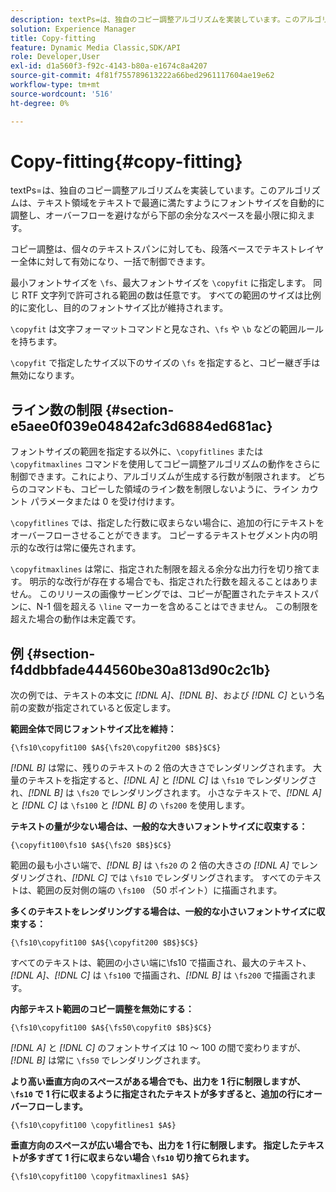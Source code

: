```yaml
---
description: textPs=は、独自のコピー調整アルゴリズムを実装しています。このアルゴリズムは、テキスト領域をテキストで最適に満たすようにフォントサイズを自動的に調整し、オーバーフローを避けながら下部の余分なスペースを最小限に抑えます。
solution: Experience Manager
title: Copy-fitting
feature: Dynamic Media Classic,SDK/API
role: Developer,User
exl-id: d1a560f3-f92c-4143-b80a-e1674c8a4207
source-git-commit: 4f81f755789613222a66bed2961117604ae19e62
workflow-type: tm+mt
source-wordcount: '516'
ht-degree: 0%

---
```


# Copy-fitting{#copy-fitting}

textPs=は、独自のコピー調整アルゴリズムを実装しています。このアルゴリズムは、テキスト領域をテキストで最適に満たすようにフォントサイズを自動的に調整し、オーバーフローを避けながら下部の余分なスペースを最小限に抑えます。

コピー調整は、個々のテキストスパンに対しても、段落ベースでテキストレイヤー全体に対して有効になり、一括で制御できます。

最小フォントサイズを `\fs`、最大フォントサイズを `\copyfit` に指定します。 同じ RTF 文字列で許可される範囲の数は任意です。 すべての範囲のサイズは比例的に変化し、目的のフォントサイズ比が維持されます。

`\copyfit` は文字フォーマットコマンドと見なされ、`\fs` や `\b` などの範囲ルールを持ちます。

`\copyfit` で指定したサイズ以下のサイズの `\fs` を指定すると、コピー継ぎ手は無効になります。

## ライン数の制限 {#section-e5aee0f039e04842afc3d6884ed681ac}

フォントサイズの範囲を指定する以外に、`\copyfitlines` または `\copyfitmaxlines` コマンドを使用してコピー調整アルゴリズムの動作をさらに制御できます。これにより、アルゴリズムが生成する行数が制限されます。 どちらのコマンドも、コピーした領域のライン数を制限しないように、ライン カウント パラメータまたは 0 を受け付けます。

`\copyfitlines` では、指定した行数に収まらない場合に、追加の行にテキストをオーバーフローさせることができます。 コピーするテキストセグメント内の明示的な改行は常に優先されます。

`\copyfitmaxlines` は常に、指定された制限を超える余分な出力行を切り捨てます。 明示的な改行が存在する場合でも、指定された行数を超えることはありません。 このリリースの画像サービングでは、コピーが配置されたテキストスパンに、N-1 個を超える `\line` マーカーを含めることはできません。 この制限を超えた場合の動作は未定義です。

## 例 {#section-f4ddbbfade444560be30a813d90c2c1b}

次の例では、テキストの本文に *[!DNL $A$]*、*[!DNL $B$]*、および *[!DNL $C$]* という名前の変数が指定されていると仮定します。

**範囲全体で同じフォントサイズ比を維持：**

`{\fs10\copyfit100 $A${\fs20\copyfit200 $B$}$C$}`

*[!DNL $B$]* は常に、残りのテキストの 2 倍の大きさでレンダリングされます。 大量のテキストを指定すると、*[!DNL $A$]* と *[!DNL $C$]* は `\fs10` でレンダリングされ、*[!DNL $B$]* は `\fs20` でレンダリングされます。 小さなテキストで、*[!DNL $A$]* と *[!DNL $C$]* は `\fs100` と *[!DNL $B$]* の `\fs200` を使用します。

**テキストの量が少ない場合は、一般的な大きいフォントサイズに収束する：**

`{\copyfit100\fs10 $A${\fs20 $B$}$C$}`

範囲の最も小さい端で、*[!DNL $B$]* は `\fs20` の 2 倍の大きさの *[!DNL $A$]* でレンダリングされ、*[!DNL $C$]* では `\fs10` でレンダリングされます。 すべてのテキストは、範囲の反対側の端の `\fs100` （50 ポイント）に描画されます。

**多くのテキストをレンダリングする場合は、一般的な小さいフォントサイズに収束する：**

`{\fs10\copyfit100 $A${\copyfit200 $B$}$C$}`

すべてのテキストは、範囲の小さい端に\fs10 で描画され、最大のテキスト、*[!DNL $A$]*、*[!DNL $C$]* は `\fs100` で描画され、*[!DNL $B$]* は `\fs200` で描画されます。

**内部テキスト範囲のコピー調整を無効にする：**

`{\fs10\copyfit100 $A${\fs50\copyfit0 $B$}$C$}`

*[!DNL $A$]* と *[!DNL $C$]* のフォントサイズは 10 ～ 100 の間で変わりますが、*[!DNL $B$]* は常に `\fs50` でレンダリングされます。

**より高い垂直方向のスペースがある場合でも、出力を 1 行に制限しますが、`\fs10` で 1 行に収まるように指定されたテキストが多すぎると、追加の行にオーバーフローします。**

`{\fs10\copyfit100 \copyfitlines1 $A$}`

**垂直方向のスペースが広い場合でも、出力を 1 行に制限します。 指定したテキストが多すぎて 1 行に収まらない場合 `\fs10` 切り捨てられます。**

`{\fs10\copyfit100 \copyfitmaxlines1 $A$}`
